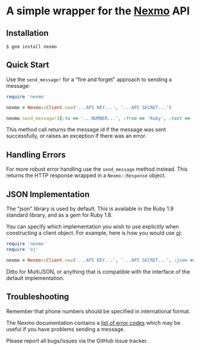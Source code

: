 A simple wrapper for the [Nexmo](http://nexmo.com/) API
=======================================================


Installation
------------

    $ gem install nexmo


Quick Start
-----------

Use the `send_message!` for a "fire and forget" approach to sending a message:

```ruby
require 'nexmo'

nexmo = Nexmo::Client.new('...API KEY...', '...API SECRET...')

nexmo.send_message!({:to => '...NUMBER...', :from => 'Ruby', :text => 'Hello world'})
```

This method call returns the message id if the message was sent successfully,
or raises an exception if there was an error.


Handling Errors
---------------

For more robust error handling use the `send_message` method instead.
This returns the HTTP response wrapped in a `Nexmo::Response` object.


JSON Implementation
-------------------

The "json" library is used by default. This is available in the Ruby 1.9
standard library, and as a gem for Ruby 1.8.

You can specify which implementation you wish to use explicitly when
constructing a client object. For example, here is how you would use
[oj](https://rubygems.org/gems/oj):

```ruby
require 'nexmo'
require 'oj'

nexmo = Nexmo::Client.new('...API KEY...', '...API SECRET...', :json => Oj)
```

Ditto for MultiJSON, or anything that is compatible with the interface
of the default implementation.


Troubleshooting
---------------

Remember that phone numbers should be specified in international format.

The Nexmo documentation contains a [list of error codes](http://nexmo.com/documentation/index.html#response_code)
which may be useful if you have problems sending a message.

Please report all bugs/issues via the GitHub issue tracker.
